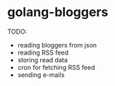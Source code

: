# golang-bloggers


TODO:
- reading bloggers from json
- reading RSS feed
- storing read data
- cron for fetching RSS feed
- sending e-mails